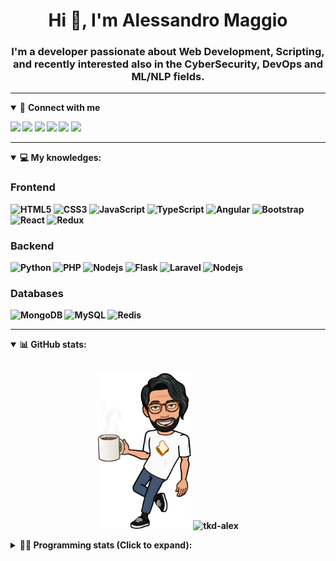 <h1 align="center">Hi 👋, I'm Alessandro Maggio</h1>
<h3 align="center">I'm a developer passionate about Web Development, Scripting, and recently interested also in the CyberSecurity, DevOps and ML/NLP fields.</h3>

____

<details open>
<summary>🤝 <b>Connect with me<b></summary>

<p align = "center">

[<img src="https://img.shields.io/badge/twitter-1DA1F2.svg?&style=for-the-badge&logo=twitter&logoColor=white" />](https://twitter.com/TkdAxel)
[<img src ="https://img.shields.io/badge/portfolio-web-%23.svg?&style=for-the-badge&logo=&logoColor=white%22">](https://alessandromaggio.it/)
[<img src ="https://img.shields.io/badge/Telegram-1ca0f1.svg?&style=for-the-badge&logo=Telegram&logoColor=white%22&link=https://t.me/TkdAlex">](https://t.me/TkdAlex/)
[<img src="https://img.shields.io/badge/gmail-c14438.svg?&style=for-the-badge&logo=Gmail&logoColor=white&link=mailto:alex.tkd.alex@gmail.com"/>](mailto:alex.tkd.alex@gmail.com)
[<img src="https://img.shields.io/badge/linkedin-0077B5.svg?&style=for-the-badge&logo=linkedin&logoColor=white" />](https://www.linkedin.com/in/aalessandromaggio/)
[<img src = "https://img.shields.io/badge/instagram-E4405F.svg?&style=for-the-badge&logo=instagram&logoColor=white">](https://www.instagram.com/tkd_alex/)
<!--- [![Visits Badge](https://badges.pufler.dev/visits/tkd-alex/tkd-alex?style=for-the-badge&color=blue)](https://github.com/tkd-alex/tkd-alex) -->

</p>

</details>

---

<details open>
<summary>💻 <b>My knowledges</b>: </summary>

### Frontend
![HTML5](https://img.shields.io/badge/-HTML5-E34F26.svg?style=for-the-badge&logo=html5&logoColor=ffffff)
![CSS3](https://img.shields.io/badge/-CSS3-1572B6.svg?style=for-the-badge&logo=css3)
![JavaScript](https://img.shields.io/badge/-JavaScript-282C34?style=for-the-badge&logo=javascript)
![TypeScript](https://img.shields.io/badge/-TypeScript-007ACC?style=for-the-badge&logo=typescript)
![Angular](https://img.shields.io/badge/-Angular-DD0031?style=for-the-badge&logo=angular)
![Bootstrap](https://img.shields.io/badge/-Bootstrap-563D7C.svg?style=for-the-badge&logo=bootstrap)
![React](https://img.shields.io/badge/-React-282C34.svg?style=for-the-badge&logo=react&logoColor=ffffff)
![Redux](https://img.shields.io/badge/-Redux-764ABC.svg?style=for-the-badge&logo=redux)

### Backend
![Python](https://img.shields.io/badge/-Python-3776AB.svg?style=for-the-badge&logo=Python&logoColor=ffffff)
![PHP](https://img.shields.io/badge/-PHP-777BB4.svg?style=for-the-badge&logo=PHP&logoColor=ffffff)
![Nodejs](https://img.shields.io/badge/-Bash-4EAA25.svg?style=for-the-badge&logo=gnu-bash&logoColor=ffffff)
![Flask](https://img.shields.io/badge/-Flask-282C34.svg?style=for-the-badge&logo=flask)
![Laravel](https://img.shields.io/badge/-Laravel-FF2D20.svg?style=for-the-badge&logo=laravel&logoColor=ffffff)
![Nodejs](https://img.shields.io/badge/-Nodejs-339933.svg?style=for-the-badge&logo=Node.js&logoColor=ffffff)

### Databases
![MongoDB](https://img.shields.io/badge/-MongoDB-47A248?style=for-the-badge&logo=mongodb&logoColor=ffffff)
![MySQL](https://img.shields.io/badge/-MySQL-4479A1?style=for-the-badge&logo=mysql&logoColor=ffffff)
![Redis](https://img.shields.io/badge/-Redis-DC382D?style=for-the-badge&logo=Redis&logoColor=ffffff)

</details>

---

<details open>
 <summary>📊 <b>GitHub stats</b>: </summary>

<br>

<p align = "center">
    <img src="https://raw.githubusercontent.com/Tkd-Alex/tkd-alex/master/images/321517cd-ff68-41a7-b0d1-e765680568a7-8b6448d9-c944-4146-b633-adbdd25cb471-v1.png" height="250" />
    <img src="https://github-readme-stats.vercel.app/api?username=tkd-alex&show_icons=true&count_private=true&hide_border=true&line_height=25" alt="tkd-alex">
</p>

</design>

<details>
 <summary>👨‍💻 <b>Programming stats (Click to expand)</b>: </summary>
 
<!--START_SECTION:waka-->
**I'm an Early 🐤** 

```text
🌞 Morning    227 commits    █████░░░░░░░░░░░░░░░░░░░░   19.84% 
🌆 Daytime    446 commits    █████████░░░░░░░░░░░░░░░░   38.99% 
🌃 Evening    429 commits    █████████░░░░░░░░░░░░░░░░   37.5% 
🌙 Night      42 commits     █░░░░░░░░░░░░░░░░░░░░░░░░   3.67%

```
📅 **I'm Most Productive on Wednesday** 

```text
Monday       162 commits    ███░░░░░░░░░░░░░░░░░░░░░░   14.16% 
Tuesday      201 commits    ████░░░░░░░░░░░░░░░░░░░░░   17.57% 
Wednesday    241 commits    █████░░░░░░░░░░░░░░░░░░░░   21.07% 
Thursday     151 commits    ███░░░░░░░░░░░░░░░░░░░░░░   13.2% 
Friday       184 commits    ████░░░░░░░░░░░░░░░░░░░░░   16.08% 
Saturday     89 commits     ██░░░░░░░░░░░░░░░░░░░░░░░   7.78% 
Sunday       116 commits    ██░░░░░░░░░░░░░░░░░░░░░░░   10.14%

```


📊 **This Week I Spent My Time On** 

```text
⌚︎ Time Zone: Europe/Rome

💬 Programming Languages: 
Python                   24 hrs 10 mins      ███████████████░░░░░░░░░░   60.82% 
JavaScript               6 hrs 15 mins       ████░░░░░░░░░░░░░░░░░░░░░   15.73% 
Kotlin                   5 hrs 18 mins       ███░░░░░░░░░░░░░░░░░░░░░░   13.37% 
Text                     1 hr 46 mins        █░░░░░░░░░░░░░░░░░░░░░░░░   4.48% 
XML                      1 hr 6 mins         ░░░░░░░░░░░░░░░░░░░░░░░░░   2.79%

🔥 Editors: 
VS Code                  30 hrs 35 mins      ███████████████████░░░░░░   76.95% 
Android Studio           6 hrs 56 mins       ████░░░░░░░░░░░░░░░░░░░░░   17.47% 
Sublime Text             2 hrs 13 mins       █░░░░░░░░░░░░░░░░░░░░░░░░   5.59%

🐱‍💻 Projects: 
secret-project-ytm       21 hrs 44 mins      █████████████░░░░░░░░░░░░   54.72% 
Memo                     6 hrs 20 mins       ████░░░░░░░░░░░░░░░░░░░░░   15.95% 
PandaScripts-Chrome-Exten6 hrs 6 mins        ███░░░░░░░░░░░░░░░░░░░░░░   15.37% 
Unknown Project          4 hrs 33 mins       ██░░░░░░░░░░░░░░░░░░░░░░░   11.48% 
YouTellMe                27 mins             ░░░░░░░░░░░░░░░░░░░░░░░░░   1.15%

💻 Operating System: 
Linux                    39 hrs 44 mins      █████████████████████████   100.0%

```

**I Mostly Code in Python** 

```text
Python                   30 repos            ██████████░░░░░░░░░░░░░░░   40.54% 
JavaScript               12 repos            ████░░░░░░░░░░░░░░░░░░░░░   16.22% 
PHP                      5 repos             █░░░░░░░░░░░░░░░░░░░░░░░░   6.76% 
HTML                     5 repos             █░░░░░░░░░░░░░░░░░░░░░░░░   6.76% 
CSS                      5 repos             █░░░░░░░░░░░░░░░░░░░░░░░░   6.76%

```



 Last Updated on 23/02/2022 06:07:17 UTC
<!--END_SECTION:waka-->

</details>
